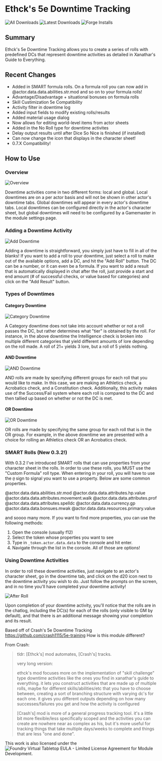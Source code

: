 # Ethck's 5e Downtime Tracking
![All Downloads](https://img.shields.io/github/downloads/ethck/Ethck-s-Downtime-Tracking/total?style=for-the-badge)
![Latest Downloads](https://img.shields.io/github/downloads/ethck/Ethck-s-Downtime-Tracking/latest/total?style=for-the-badge)
![Forge Installs](https://img.shields.io/badge/dynamic/json?label=Forge%20Installs&query=package.installs&suffix=%25&url=https%3A%2F%2Fforge-vtt.com%2Fapi%2Fbazaar%2Fpackage%2Fdowntime-ethck&style=for-the-badge)

## Summary
Ethck's 5e Downtime Tracking allows you to create a series of rolls with predefined DCs that represent
downtime activities as detailed in Xanathar's Guide to Everything.

## Recent Changes
* Added in SMART formula rolls. On a formula roll you can now add in @actor.data.data.abilities.str.mod and so on to your formula rolls!
* Advantage/Disadvantage + situational bonuses on formula rolls
* Skill Custimization 5e Compatibility
* Activity filter in downtime log
* Added input fields to modify existing rolls/results
* Added material usage dialog
* Now allows for editing world-level items from actor sheets
* Added in the No Roll type for downtime activites
* Delay output results until after Dice So Nice is finished (if installed)
* Can now change the icon that displays in the character sheet!
* 0.7.X Compatibility!

## How to Use
### Overview
![Overview](images/overview.png)


Downtime activities come in two different forms: local and global. Local downtimes are on a per actor
basis and will not be shown in other actor's downtime tabs. Global downtimes will appear in every actor's
downtime tabs. Local downtimes can be configured directly in the actor's character sheet, but global
downtimes will need to be configured by a Gamemaster in the module settings page.
### Adding a Downtime Activity
![Add Downtime](images/addDowntimeOverview.png)


Adding a downtime is straightforward, you simply just have to fill in all of the blanks! If you want to
add a roll to your downtime, just select a roll to make out of the available options, add a DC, and hit
the "Add Roll" button. The DC can be a number, or it can even be a formula. If you want to add a result
that is automatically displayed in chat after the roll, just provide a start and end amount
(# of successful checks, or value based for categories) and click on the "Add Result" button.
### Types of Downtimes
#### Category Downtime
![Category Downtime](images/researchDowntime.png)


A Category downtime does not take into account whether or not a roll passes the DC, but rather
determines what "tier" is obtained by the roll. For instance, in the above downtime the 
Intelligence check is broken into multiple different categories that yield different amounts
of lore depending on the roll made. A roll of 21+ yields 3 lore, but a roll of 5 yields nothing.
#### AND Downtime
![AND Downtime](images/pitFightingDowntime.png)


AND rolls are made by specifying different groups for each roll that you would like to make. In this
case, we are making an Athletics check, a Acrobatics check, and a Constitution check. Additionally,
this activity makes use of the Success/Fail system where each roll is compared to the DC and then 
tallied up based on whether or not the DC is met.
#### OR Downtime
![OR Downtime](images/orDowntime.png)


OR rolls are made by specifying the same group for each roll that is in the OR group. For example,
in the above downtime we are presented with a choice for rolling an Athletics check OR an Acrobatics
check.

### SMART Rolls (New 0.3.2!)
With 0.3.2 I've introduced SMART rolls that can use properties from your character sheet in the rolls.
In order to use these rolls, you MUST use the "Custom Formula" roll type. When entering in your roll,
you will have to use the `@` sign to signal you want to use a property. Below are some common properties.

@actor.data.data.abilities.str.mod
@actor.data.data.attributes.hp.value
@actor.data.data.attributes.movement.walk
@actor.data.data.attributes.prof
@actor.data.data.attributes.spelldc
@actor.data.data.currency.gp
@actor.data.data.bonsues.mwak
@actor.data.data.resources.primary.value

and soooo many more.
If you want to find more properties, you can use the following methods:
1) Open the console (usually f12)
2) Select the token whose properties you want to see
3) Type in `_token.actor.data.data` to the console and hit enter.
4) Navigate through the list in the console. All of those are options!


### Using Downtime Activities
In order to roll these downtime activities, just navigate to an actor's character sheet, go in the
downtime tab, and click on the d20 icon next to the downtime activity you wish to do. Just follow
the prompts on the screen, and in no time you'll have completed your downtime activity!


![After Roll](images/postRoll.png)


Upon completion of your downtime activity, you'll notice that the rolls are in the chatlog, including
the DC(s) for each of the rolls (only visible to GM by default), and that there is an additional message
showing your completion and its result.


Based off of Crash's 5e Downtime Tracking https://github.com/crash1115/5e-training
How is this module different?

From Crash:
> tldr: [Ethck's] mod automates, [Crash's] tracks.
> 
> very long version:
> 
> ethck's mod focuses more on the implementation of "skill challenge" type downtime activities like the ones you find in xanathar's guide to everything. it lets you construct activities that are made up of multiple rolls, maybe for different skills/abilities/etc that you have to choose between, creating a sort of branching structure with varying dc's for each one. it gives you different outputs depending on how many successes/failures you get and how the activity is configured
> 
> [Crash's] mod is more of a general progress tracking tool. it's a little bit more flexible/less specifically scoped and the activities you can create are nowhere near as complex as his, but it's more useful for tracking things that take multiple days/weeks to complete and things that are less "one and done".

This work is also licensed under the 
![Foundry Virtual Tabletop EULA - Limited License Agreement for Module Development.](https://foundryvtt.com/article/license/)
